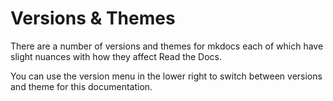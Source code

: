 # Versions & Themes

There are a number of versions and themes for mkdocs
each of which have slight nuances with how they affect Read the Docs.

You can use the version menu in the lower right to switch
between versions and theme for this documentation.
